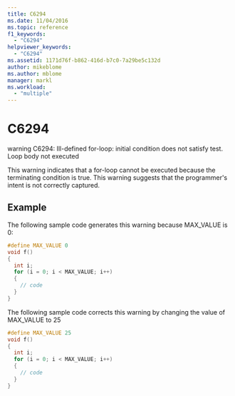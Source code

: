 ```yaml
---
title: C6294
ms.date: 11/04/2016
ms.topic: reference
f1_keywords:
  - "C6294"
helpviewer_keywords:
  - "C6294"
ms.assetid: 1171d76f-b862-416d-b7c0-7a29be5c132d
author: mikeblome
ms.author: mblome
manager: markl
ms.workload:
  - "multiple"
---
```

# C6294
warning C6294: Ill-defined for-loop: initial condition does not satisfy test. Loop body not executed

 This warning indicates that a for-loop cannot be executed  because the terminating condition is true. This warning suggests that the programmer's intent is not correctly captured.

## Example
 The following sample code generates this warning because MAX_VALUE is 0:

```cpp
#define MAX_VALUE 0
void f()
{
  int i;
  for (i = 0; i < MAX_VALUE; i++)
  {
    // code
  }
}
```

 The following sample code corrects this warning by changing the value of MAX_VALUE to 25

```cpp
#define MAX_VALUE 25
void f()
{
  int i;
  for (i = 0; i < MAX_VALUE; i++)
  {
    // code
  }
}
```
